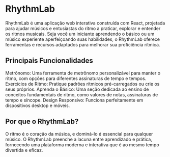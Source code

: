 # RhythmLab

RhythmLab é uma aplicação web interativa construída com React, projetada para ajudar músicos e entusiastas do ritmo a praticar, explorar e entender os ritmos musicais. Seja você um iniciante aprendendo o básico ou um músico experiente aperfeiçoando suas habilidades, o RhythmLab oferece ferramentas e recursos adaptados para melhorar sua proficiência rítmica.

## Principais Funcionalidades

Metrônomo: Uma ferramenta de metrônomo personalizável para manter o ritmo, com opções para diferentes assinaturas de tempo e tempos.
Exercícios de Ritmo: Pratique padrões rítmicos pré-carregados ou crie os seus próprios.
Aprenda o Básico: Uma seção dedicada ao ensino de conceitos fundamentais de ritmo, como valores de notas, assinaturas de tempo e síncope.
Design Responsivo: Funciona perfeitamente em dispositivos desktop e móveis.

## Por que o RhythmLab?

O ritmo é o coração da música, e dominá-lo é essencial para qualquer músico. O RhythmLab preenche a lacuna entre aprendizado e prática, fornecendo uma plataforma moderna e interativa que é ao mesmo tempo divertida e eficaz.
